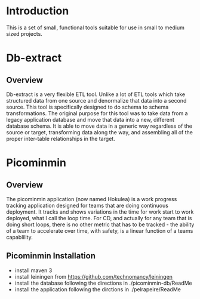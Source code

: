 # Introduction
This is a set of small, functional tools suitable for use in small to medium sized projects.

# Db-extract 
## Overview
Db-extract is a very flexible ETL tool.  Unlike a lot of ETL tools which take structured data from one source and denormalize that data into a second source.  This tool is specifically designed to do schema to schema transformations.  The original purpose for this tool was to take data from a legacy application database and move that data into a new, different database schema.  It is able to move data in a generic way regardless of the source or target, transforming data along the way, and assembling all of the proper inter-table relationships in the target.

# Picominmin 
## Overview
The picominmin application (now named Hokulea) is a work progress tracking application designed for teams that are doing continuous deployment.  It tracks and shows variations in the time for work start to work deployed, what I call the loop time.  For CD, and actually for any team that is doing short loops, there is no other metric that has to be tracked - the ability of a team to accelerate over time, with safety, is a linear function of a teams capablility.

## Picominmin Installation
- install maven 3
- install leiningen from https://github.com/technomancy/leiningen
- install the database following the directions in ./picominmin-db/ReadMe
- install the application following the dirctions in ./pelrapeire/ReadMe